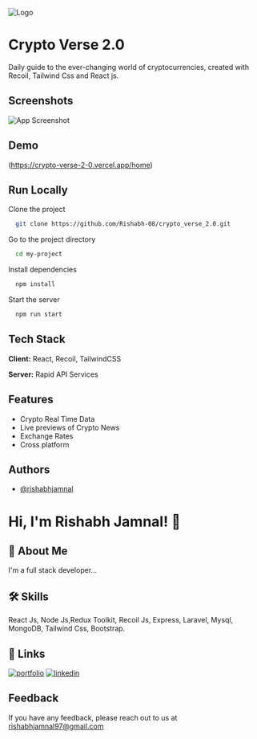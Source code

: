 ![Logo](https://crypto-verse-2-0.vercel.app/static/media/logo.2fdb51d17daeee4d7ce2.png)


# Crypto Verse 2.0

Daily guide to the ever-changing world of cryptocurrencies, created with Recoil, Tailwind Css and React js.


## Screenshots

![App Screenshot](https://github.com/Rishabh-08/crypto_verse_2.0/assets/72727933/4d90e34b-70ea-4422-ba18-964088f30bc2)


## Demo

(https://crypto-verse-2-0.vercel.app/home)


## Run Locally

Clone the project

```bash
  git clone https://github.com/Rishabh-08/crypto_verse_2.0.git
```

Go to the project directory

```bash
  cd my-project
```

Install dependencies

```bash
  npm install
```

Start the server

```bash
  npm run start
```


## Tech Stack

**Client:** React, Recoil, TailwindCSS

**Server:** Rapid API Services


## Features

- Crypto Real Time Data
- Live previews of Crypto News
- Exchange Rates
- Cross platform


## Authors

- [@rishabhjamnal](https://github.com/Rishabh-08)


# Hi, I'm Rishabh Jamnal! 👋


## 🚀 About Me
I'm a full stack developer...


## 🛠 Skills
React Js, Node Js,Redux Toolkit, Recoil Js, Express, Laravel, Mysql, MongoDB,  Tailwind Css, Bootstrap.


## 🔗 Links
[![portfolio](https://img.shields.io/badge/my_portfolio-000?style=for-the-badge&logo=ko-fi&logoColor=white)](https://katherineoelsner.com/)
[![linkedin](https://img.shields.io/badge/linkedin-0A66C2?style=for-the-badge&logo=linkedin&logoColor=white)](https://www.linkedin.com/)


## Feedback

If you have any feedback, please reach out to us at rishabhjamnal97@gmail.com
